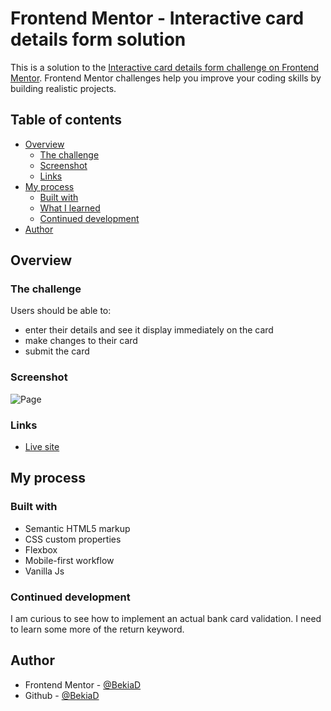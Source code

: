 # Frontend Mentor - Interactive card details form solution

This is a solution to the [Interactive card details form challenge on Frontend Mentor](https://www.frontendmentor.io/challenges/interactive-card-details-form-XpS8cKZDWw). Frontend Mentor challenges help you improve your coding skills by building realistic projects. 

## Table of contents

- [Overview](#overview)
  - [The challenge](#the-challenge)
  - [Screenshot](#screenshot)
  - [Links](#links)
- [My process](#my-process)
  - [Built with](#built-with)
  - [What I learned](#what-i-learned)
  - [Continued development](#continued-development)
- [Author](#author)


## Overview

### The challenge

Users should be able to:
- enter their details and see it display immediately on the card
- make changes to their card
- submit the card


### Screenshot

![Page](https://i.imgur.com/wOVFOC7.png)


### Links
- [Live site](https://guileless-sprinkles-3ff2ef.netlify.app/)

## My process


### Built with

- Semantic HTML5 markup
- CSS custom properties
- Flexbox
- Mobile-first workflow
- Vanilla Js


### Continued development
I am curious to see how to implement an actual bank card validation.
I need to learn some more of the return keyword.

## Author
- Frontend Mentor - [@BekiaD](https://www.frontendmentor.io/profile/BekiaD)
- Github - [@BekiaD](https://github.com/BekiaD)
